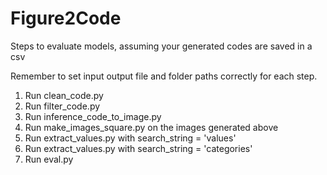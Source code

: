 # Figure2Code

Steps to evaluate models, assuming your generated codes are saved in a csv

Remember to set input output file and folder paths correctly for each step.

1. Run clean_code.py
2. Run filter_code.py
3. Run inference_code_to_image.py
4. Run make_images_square.py on the images generated above
5. Run extract_values.py with search_string = 'values'
6. Run extract_values.py with search_string = 'categories'
7. Run eval.py